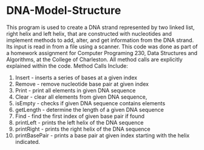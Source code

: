 # DNA-Model-Structure
This program is used to create a DNA strand represented by two linked list, right helix and left helix,
that are constructed with nucleotides and implement methods to add, alter, and get information from the DNA strand.
Its input is read in from a file using a scanner. This code was done as part of a homework assignment for Computer Programing 230, Data Structures and Algorithms, at the College of Charleston. All method calls are explicitly explained within the code.
Method Calls Include:
1. Insert - inserts a series of bases at a given index
2. Remove - remove nucleotide base pair at given index
3. Print - print all elements in given DNA sequence
4. Clear - clear all elements from given DNA sequence,
5. isEmpty - checks if given DNA sequence contains elements
6. getLength - determine the length of a given DNA sequence
7. Find - find the first index of given base pair if found
8. printLeft - prints the left helix of the DNA sequence
9. printRight - prints the right helix of the DNA sequence
10. printBasePair - prints a base pair at given index starting with the helix indicated.
